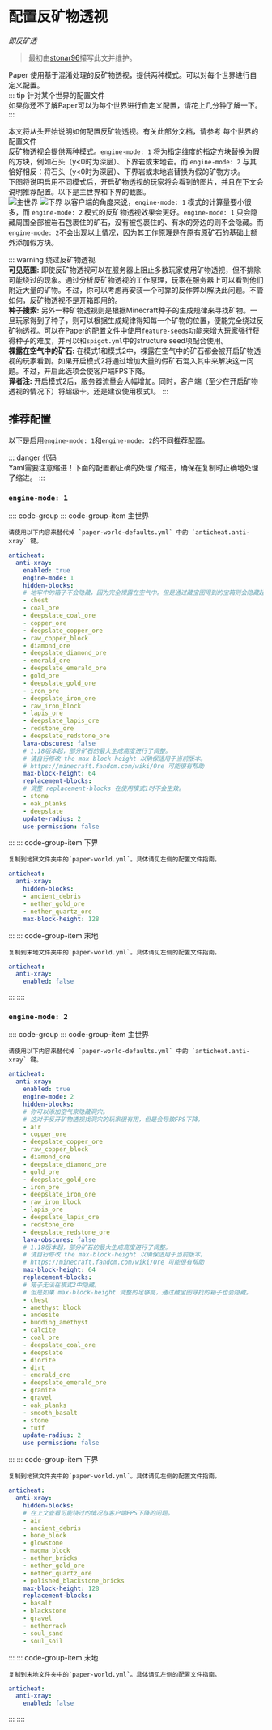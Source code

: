 # 配置反矿物透视
*即反矿透*  
> 最初由[stonar96](https://github.com/stonar96)攥写此文并维护。    

Paper 使用基于混淆处理的反矿物透视，提供两种模式。可以对每个世界进行自定义配置。  
::: tip 针对某个世界的配置文件  
如果你还不了解Paper可以为每个世界进行自定义配置，请花上几分钟了解一下。  
:::

本文将从头开始说明如何配置反矿物透视。有关此部分文档，请参考 每个世界的配置文件    
反矿物透视会提供两种模式。`engine-mode: 1` 将为指定维度的指定方块替换为假的方块，例如石头（y<0时为深层）、下界岩或末地岩。而 `engine-mode: 2` 与其恰好相反：将石头（y<0时为深层）、下界岩或末地岩替换为假的矿物方块。    
下图将说明启用不同模式后，开启矿物透视的玩家将会看到的图片，并且在下文会说明推荐配置。以下是主世界和下界的截图。  
![主世界](https://docs.papermc.io/assets/images/anti-xray-overworld-3443fb41851dc5d9082f2956268232a1.png)
![下界](https://docs.papermc.io/assets/images/anti-xray-nether-05e6e894ce876f94d4463e1f491d1030.png)
以客户端的角度来说，`engine-mode: 1` 模式的计算量要小很多，而 `engine-mode: 2` 模式的反矿物透视效果会更好。`engine-mode: 1` 只会隐藏周围全部被岩石包裹住的矿石，没有被包裹住的、有水的旁边的则不会隐藏。而`engine-mode: 2`不会出现以上情况，因为其工作原理是在原有原矿石的基础上额外添加假方块。

::: warning 绕过反矿物透视    
**可见范围:** 即使反矿物透视可以在服务器上阻止多数玩家使用矿物透视，但不排除可能绕过的现象。通过分析反矿物透视的工作原理，玩家在服务器上可以看到他们附近大量的矿物。不过，你可以考虑再安装一个可靠的反作弊以解决此问题。不管如何，反矿物透视不是开箱即用的。  
**种子搜索:** 另外一种矿物透视则是根据Minecraft种子的生成规律来寻找矿物。一旦玩家得到了种子，则可以根据生成规律得知每一个矿物的位置，便能完全绕过反矿物透视。可以在Paper的配置文件中使用`feature-seeds`功能来增大玩家强行获得种子的难度，并可以和`spigot.yml`中的structure seed项配合使用。   
**裸露在空气中的矿石:**  在模式1和模式2中，裸露在空气中的矿石都会被开启矿物透视的玩家看到。如果开启模式2将通过增加大量的假矿石混入其中来解决这一问题。不过，开启此选项会使客户端FPS下降。  
**译者注:** 开启模式2后，服务器流量会大幅增加。同时，客户端（至少在开启矿物透视的情况下）将超级卡。还是建议使用模式1。
:::

## 推荐配置
以下是启用`engine-mode: 1`和`engine-mode: 2`的不同推荐配置。  

::: danger 代码  
Yaml需要注意缩进！下面的配置都正确的处理了缩进，确保在复制时正确地处理了缩进。
::: 
<!-- 这个文档居然连复制的按钮都没有。原文是“请按下右上角的复制按钮以确保正确复制缩进” -->

### `engine-mode: 1`
:::: code-group
::: code-group-item 主世界 
```
请使用以下内容来替代掉 `paper-world-defaults.yml` 中的 `anticheat.anti-xray` 键。  
```
```yaml
anticheat:
  anti-xray:
    enabled: true
    engine-mode: 1
    hidden-blocks:
    # 地牢中的箱子不会隐藏，因为完全裸露在空气中。但是通过藏宝图得到的宝箱则会隐藏起来。
    - chest
    - coal_ore
    - deepslate_coal_ore
    - copper_ore
    - deepslate_copper_ore
    - raw_copper_block
    - diamond_ore
    - deepslate_diamond_ore
    - emerald_ore
    - deepslate_emerald_ore
    - gold_ore
    - deepslate_gold_ore
    - iron_ore
    - deepslate_iron_ore
    - raw_iron_block
    - lapis_ore
    - deepslate_lapis_ore
    - redstone_ore
    - deepslate_redstone_ore
    lava-obscures: false
    # 1.18版本起，部分矿石的最大生成高度进行了调整。
    # 请自行修改 the max-block-height 以确保适用于当前版本。
    # https://minecraft.fandom.com/wiki/Ore 可能很有帮助
    max-block-height: 64
    replacement-blocks:
    # 调整 replacement-blocks 在使用模式1时不会生效。
    - stone
    - oak_planks
    - deepslate
    update-radius: 2
    use-permission: false
```
:::
::: code-group-item 下界  
```
复制到地狱文件夹中的`paper-world.yml`。具体请见左侧的配置文件指南。  
```
```yaml
anticheat:
  anti-xray:
    hidden-blocks:
    - ancient_debris
    - nether_gold_ore
    - nether_quartz_ore
    max-block-height: 128
```
:::
::: code-group-item 末地  
```
复制到末地文件夹中的`paper-world.yml`。具体请见左侧的配置文件指南。  
```
```yaml
anticheat:
  anti-xray:
    enabled: false
```
:::
::::
### `engine-mode: 2`
:::: code-group
::: code-group-item 主世界
```
请使用以下内容来替代掉 `paper-world-defaults.yml` 中的 `anticheat.anti-xray` 键。
```  
```yaml
anticheat:
  anti-xray:
    enabled: true
    engine-mode: 2
    hidden-blocks:
    # 你可以添加空气来隐藏洞穴。
    # 这对于反开矿物透视找洞穴的玩家很有用，但是会导致FPS下降。
    - air
    - copper_ore
    - deepslate_copper_ore
    - raw_copper_block
    - diamond_ore
    - deepslate_diamond_ore
    - gold_ore
    - deepslate_gold_ore
    - iron_ore
    - deepslate_iron_ore
    - raw_iron_block
    - lapis_ore
    - deepslate_lapis_ore
    - redstone_ore
    - deepslate_redstone_ore
    lava-obscures: false
    # 1.18版本起，部分矿石的最大生成高度进行了调整。
    # 请自行修改 the max-block-height 以确保适用于当前版本。
    # https://minecraft.fandom.com/wiki/Ore 可能很有帮助
    max-block-height: 64
    replacement-blocks:
    # 箱子无法在模式2中隐藏。
    # 但是如果 max-block-height 调整的足够高，通过藏宝图寻找的箱子也会隐藏。
    - chest
    - amethyst_block
    - andesite
    - budding_amethyst
    - calcite
    - coal_ore
    - deepslate_coal_ore
    - deepslate
    - diorite
    - dirt
    - emerald_ore
    - deepslate_emerald_ore
    - granite
    - gravel
    - oak_planks
    - smooth_basalt
    - stone
    - tuff
    update-radius: 2
    use-permission: false
```
:::
::: code-group-item 下界 
```
复制到地狱文件夹中的`paper-world.yml`。具体请见左侧的配置文件指南。   
``` 
```yaml
anticheat:
  anti-xray:
    hidden-blocks:
    # 在上文查看可能绕过的情况与客户端FPS下降的问题。
    - air
    - ancient_debris
    - bone_block
    - glowstone
    - magma_block
    - nether_bricks
    - nether_gold_ore
    - nether_quartz_ore
    - polished_blackstone_bricks
    max-block-height: 128
    replacement-blocks:
    - basalt
    - blackstone
    - gravel
    - netherrack
    - soul_sand
    - soul_soil
```
:::
::: code-group-item 末地  
```
复制到末地文件夹中的`paper-world.yml`。具体请见左侧的配置文件指南。    
```
```yaml
anticheat:
  anti-xray:
    enabled: false
```
:::
::::